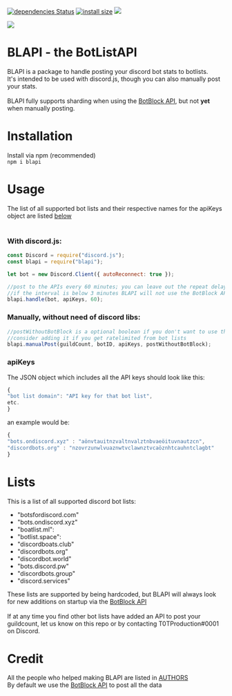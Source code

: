   [![dependencies Status](https://david-dm.org/T0TProduction/BLAPI/status.svg)](https://david-dm.org/T0TProduction/BLAPI) [![install size](https://packagephobia.now.sh/badge?p=blapi@0.2.4)](https://packagephobia.now.sh/result?p=blapi) [![](https://data.jsdelivr.com/v1/package/npm/blapi/badge?style=rounded)](https://www.jsdelivr.com/package/npm/blapi)

<a href="https://nodei.co/npm/blapi/"><img src="https://nodei.co/npm/blapi.png"></a>
# BLAPI - the BotListAPI
BLAPI is a package to handle posting your discord bot stats to botlists.<br>
It's intended to be used with discord.js, though you can also manually post your stats.<br><br>
BLAPI fully supports sharding when using the [BotBlock API](https://botblock.org/api/docs#count), but not **yet** when manually posting.<br>
# Installation
Install via npm (recommended) <br>
```npm i blapi```
# Usage
The list of all supported bot lists and their respective names for the apiKeys object are listed [below](https://github.com/T0TProduction/BLAPI#lists)
<br><br>
### With discord.js:

```js
const Discord = require("discord.js");
const blapi = require("blapi");

let bot = new Discord.Client({ autoReconnect: true });

//post to the APIs every 60 minutes; you can leave out the repeat delay as it defaults to 30
//if the interval is below 3 minutes BLAPI will not use the BotBlock API because of ratelimits
blapi.handle(bot, apiKeys, 60);
```
### Manually, without need of discord libs:

```js
//postWithoutBotBlock is a optional boolean if you don't want to use the BotBlock API
//consider adding it if you get ratelimited from bot lists
blapi.manualPost(guildCount, botID, apiKeys, postWithoutBotBlock);
```
### apiKeys
The JSON object which includes all the API keys should look like this:
```js
{
"bot list domain": "API key for that bot list",
etc.
}
```
an example would be:
```js
{
"bots.ondiscord.xyz" : "aönvtauitnzvaltnvalztnbvaeöituvnautzcn",
"discordbots.org" : "nzovrzunwlvuaznwtvclawnztvcaöznhtcauhntclagbt"
}
```

# Lists
This is a list of all supported discord bot lists: <br>
- "botsfordiscord.com"
- "bots.ondiscord.xyz"
- "boatlist.ml":
- "botlist.space":
- "discordboats.club"
- "discordbots.org"
- "discordbot.world"
- "bots.discord.pw"
- "discordbots.group"
- "discord.services"

These lists are supported by being hardcoded, but BLAPI will always look for new additions on startup via the [BotBlock API](https://botblock.org/api/docs#lists)<br><br>
If at any time you find other bot lists have added an API to post your guildcount, let us know on this repo or by contacting T0TProduction#0001 on Discord.

# Credit
All the people who helped making BLAPI are listed in [AUTHORS](https://github.com/T0TProduction/BLAPI/blob/master/AUTHORS)<br>
By default we use the [BotBlock API](https://botblock.org/api/docs#count) to post all the data
